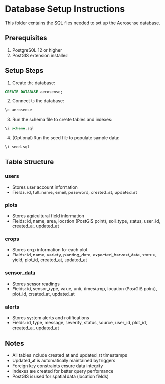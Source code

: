 # Database Setup Instructions

This folder contains the SQL files needed to set up the Aerosense database.

## Prerequisites

1. PostgreSQL 12 or higher
2. PostGIS extension installed

## Setup Steps

1. Create the database:
```sql
CREATE DATABASE aerosense;
```

2. Connect to the database:
```sql
\c aerosense
```

3. Run the schema file to create tables and indexes:
```sql
\i schema.sql
```

4. (Optional) Run the seed file to populate sample data:
```sql
\i seed.sql
```

## Table Structure

### users
- Stores user account information
- Fields: id, full_name, email, password, created_at, updated_at

### plots
- Stores agricultural field information
- Fields: id, name, area, location (PostGIS point), soil_type, status, user_id, created_at, updated_at

### crops
- Stores crop information for each plot
- Fields: id, name, variety, planting_date, expected_harvest_date, status, yield, plot_id, created_at, updated_at

### sensor_data
- Stores sensor readings
- Fields: id, sensor_type, value, unit, timestamp, location (PostGIS point), plot_id, created_at, updated_at

### alerts
- Stores system alerts and notifications
- Fields: id, type, message, severity, status, source, user_id, plot_id, created_at, updated_at

## Notes

- All tables include created_at and updated_at timestamps
- Updated_at is automatically maintained by triggers
- Foreign key constraints ensure data integrity
- Indexes are created for better query performance
- PostGIS is used for spatial data (location fields) 